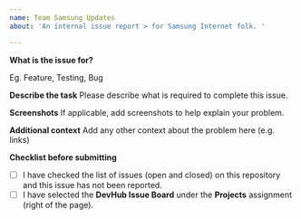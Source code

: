 ```yaml
---
name: Team Samsung Updates
about: 'An internal issue report > for Samsung Internet folk. '

---
```


**What is the issue for?** 

Eg. Feature, Testing, Bug

**Describe the task**
Please describe what is required to complete this issue.

**Screenshots**
If applicable, add screenshots to help explain your problem.

**Additional context**
Add any other context about the problem here (e.g. links) 

**Checklist before submitting**
- [ ] I have checked the list of issues (open and closed) on this repository and this issue has not been reported.
- [ ] I have selected the **DevHub Issue Board** under the **Projects** assignment (right of the page).
